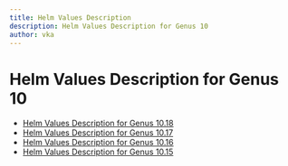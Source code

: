 ```yaml
---
title: Helm Values Description
description: Helm Values Description for Genus 10
author: vka
---
```


# Helm Values Description for Genus 10

- [Helm Values Description for Genus 10.18](genus-10.18.md)
- [Helm Values Description for Genus 10.17](genus-10.17.md)
- [Helm Values Description for Genus 10.16](genus-10.16.md)
- [Helm Values Description for Genus 10.15](genus-10.15.md)
